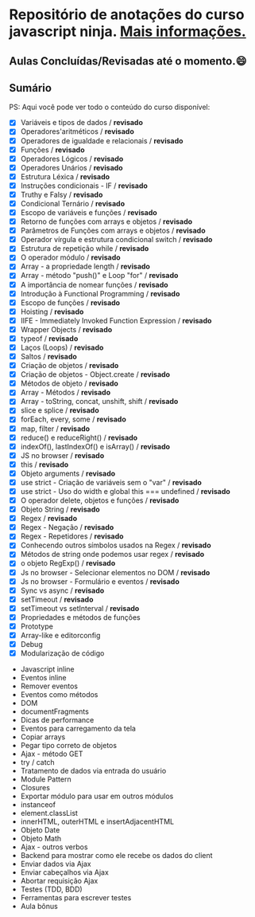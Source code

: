 # Repositório de anotações do curso javascript ninja. [Mais informações.](https://blog.da2k.com.br/curso-javascript-ninja/)

## Aulas Concluídas/Revisadas até o momento.:smile:

## Sumário

PS: Aqui você pode ver todo o conteúdo do curso disponível:

- [x] Variáveis e tipos de dados / **revisado**
- [x] Operadores'aritméticos / **revisado**
- [x] Operadores de igualdade e relacionais / **revisado**
- [x] Funções / **revisado**
- [x] Operadores Lógicos / **revisado**
- [x] Operadores Unários / **revisado**
- [x] Estrutura Léxica / **revisado**
- [x] Instruções condicionais - IF / **revisado**
- [x] Truthy e Falsy / **revisado**
- [x] Condicional Ternário / **revisado**
- [x] Escopo de variáveis e funções / **revisado**
- [x] Retorno de funções com arrays e objetos / **revisado**
- [x] Parâmetros de Funções com arrays e objetos / **revisado**
- [x] Operador vírgula e estrutura condicional switch / **revisado**
- [x] Estrutura de repetição while / **revisado**
- [x] O operador módulo / **revisado**
- [x] Array - a propriedade length / **revisado**
- [x] Array - método "push()" e Loop "for" / **revisado**
- [x] A importância de nomear funções / **revisado**
- [x] Introdução à Functional Programming / **revisado**
- [x] Escopo de funções / **revisado**
- [x] Hoisting / **revisado**
- [x] IIFE - Immediately Invoked Function Expression / **revisado**
- [x] Wrapper Objects / **revisado**
- [x] typeof / **revisado**
- [x] Laços (Loops) / **revisado**
- [x] Saltos / **revisado**
- [x] Criação de objetos / **revisado**
- [x] Criação de objetos - Object.create / **revisado**
- [x] Métodos de objeto / **revisado**
- [x] Array - Métodos / **revisado**
- [x] Array - toString, concat, unshift, shift / **revisado**
- [x] slice e splice / **revisado**
- [x] forEach, every, some / **revisado**
- [x] map, filter / **revisado**
- [x] reduce() e reduceRight() / **revisado**
- [x] indexOf(), lastIndexOf() e isArray() / **revisado**
- [x] JS no browser / **revisado**
- [x] this / **revisado**
- [x] Objeto arguments / **revisado**
- [x] use strict - Criação de variáveis sem o "var" / **revisado**
- [x] use strict - Uso do width e global this === undefined / **revisado**
- [x] O operador delete, objetos e funções / **revisado**
- [x] Objeto String / **revisado**
- [x] Regex / **revisado**
- [x] Regex - Negação / **revisado**
- [x] Regex - Repetidores / **revisado**
- [x] Conhecendo outros símbolos usados na Regex / **revisado**
- [x] Métodos de string onde podemos usar regex / **revisado**
- [x] o objeto RegExp() / **revisado**
- [x] Js no browser - Selecionar elementos no DOM / **revisado**
- [x] Js no browser - Formulário e eventos / **revisado**
- [x] Sync vs async / **revisado**
- [x] setTimeout / **revisado**
- [x] setTimeout vs setInterval / **revisado**
- [x] Propriedades e métodos de funções
- [x] Prototype
- [x] Array-like e editorconfig
- [x] Debug
- [x] Modularização de código
- Javascript inline
- Eventos inline
- Remover eventos
- Eventos como métodos
- DOM
- documentFragments
- Dicas de performance
- Eventos para carregamento da tela
- Copiar arrays
- Pegar tipo correto de objetos
- Ajax - método GET
- try / catch
- Tratamento de dados via entrada do usuário
- Module Pattern
- Closures
- Exportar módulo para usar em outros módulos
- instanceof
- element.classList
- innerHTML, outerHTML e insertAdjacentHTML
- Objeto Date
- Objeto Math
- Ajax - outros verbos
- Backend para mostrar como ele recebe os dados do client
- Enviar dados via Ajax
- Enviar cabeçalhos via Ajax
- Abortar requisição Ajax
- Testes (TDD, BDD)
- Ferramentas para escrever testes
- Aula bônus

